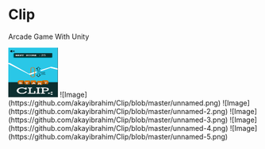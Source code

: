 # Clip
Arcade Game With Unity

<img src="https://github.com/akayibrahim/Clip/blob/master/unnamed.png" width="100" height="100">
![Image](https://github.com/akayibrahim/Clip/blob/master/unnamed.png)
![Image](https://github.com/akayibrahim/Clip/blob/master/unnamed-2.png)
![Image](https://github.com/akayibrahim/Clip/blob/master/unnamed-3.png)
![Image](https://github.com/akayibrahim/Clip/blob/master/unnamed-4.png)
![Image](https://github.com/akayibrahim/Clip/blob/master/unnamed-5.png)
